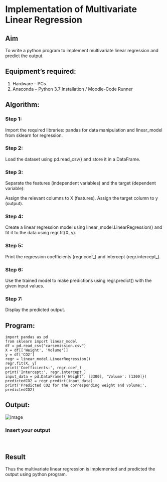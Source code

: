 # Implementation of Multivariate Linear Regression
## Aim
To write a python program to implement multivariate linear regression and predict the output.
## Equipment’s required:
1.	Hardware – PCs
2.	Anaconda – Python 3.7 Installation / Moodle-Code Runner
## Algorithm:
### Step 1:
Import the required libraries: pandas for data manipulation and linear_model from sklearn for regression.

### Step 2:
Load the dataset using pd.read_csv() and store it in a DataFrame.

### Step 3:
Separate the features (independent variables) and the target (dependent variable):

Assign the relevant columns to X (features). Assign the target column to y (output).

### Step 4:
Create a linear regression model using linear_model.LinearRegression() and fit it to the data using regr.fit(X, y).

### Step 5:
Print the regression coefficients (regr.coef_) and intercept (regr.intercept_).

### Step 6:
Use the trained model to make predictions using regr.predict() with the given input values.

### Step 7:
Display the predicted output.
## Program:
```
import pandas as pd
from sklearn import linear_model
df = pd.read_csv("carsemission.csv")
X = df[['Weight', 'Volume']]
y = df['CO2']
regr = linear_model.LinearRegression()
regr.fit(X, y)
print('Coefficients:', regr.coef_)
print('Intercept:', regr.intercept_)
input_data = pd.DataFrame({'Weight': [3300], 'Volume': [1300]})
predictedCO2 = regr.predict(input_data)
print('Predicted CO2 for the corresponding weight and volume:', predictedCO2)

```
## Output:
![image](https://github.com/user-attachments/assets/fcfb783a-5477-411d-b4f7-6f0b29f8d42c)

### Insert your output

<br>

## Result
Thus the multivariate linear regression is implemented and predicted the output using python program.
